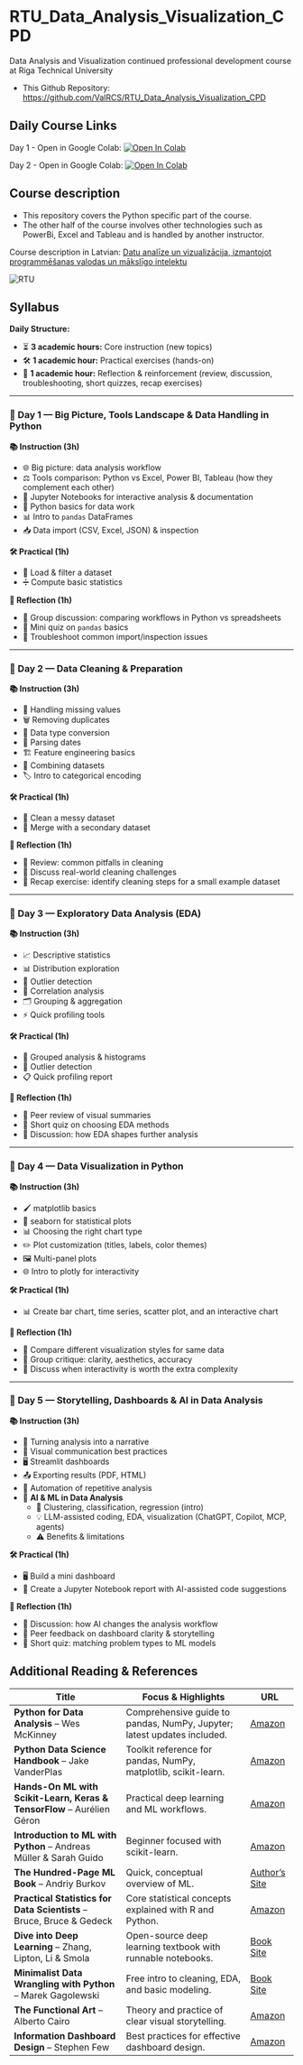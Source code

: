 # RTU_Data_Analysis_Visualization_CPD

Data Analysis and Visualization continued professional development course at Riga Technical University

* This Github Repository: https://github.com/ValRCS/RTU_Data_Analysis_Visualization_CPD

## Daily Course Links

Day 1 - Open in Google Colab: [![Open In Colab](https://colab.research.google.com/assets/colab-badge.svg)](https://colab.research.google.com/github/ValRCS/RTU_Data_Analysis_Visualization_CPD/blob/main/notebooks/day1_big_picture_intro.ipynb?force_copy=true)

Day 2 - Open in Google Colab: [![Open In Colab](https://colab.research.google.com/assets/colab-badge.svg)](https://colab.research.google.com/github/ValRCS/RTU_Data_Analysis_Visualization_CPD/blob/main/notebooks/day2_data_cleaning_preparation.ipynb?force_copy=true)

## Course description

* This repository covers the Python specific part of the course. 
* The other half of the course involves other technologies such as PowerBi, Excel and Tableau and is handled by another instructor.

Course description in Latvian: [Datu analīze un vizualizācija, izmantojot programmēšanas valodas un mākslīgo intelektu](https://www.rtu.lv/lv/studijas/talakizglitiba/macibas-ar-projektu-lidzfinansejumu/individualo-macibu-kontu-pieejas-attistiba/datu-analize-un-vizualizacija-izmantojot-programmesanas-valodas-un-maksligo-intelektu)

![RTU](https://www.rtu.lv/images/logo_lv.svg?v=1.1)

## Syllabus

**Daily Structure:**  
- ⏳ **3 academic hours:** Core instruction (new topics)  
- 🛠 **1 academic hour:** Practical exercises (hands-on)  
- 🔄 **1 academic hour:** Reflection & reinforcement (review, discussion, troubleshooting, short quizzes, recap exercises)  

---

### **📅 Day 1 — Big Picture, Tools Landscape & Data Handling in Python**
**📚 Instruction (3h)**  
- 🌐 Big picture: data analysis workflow  
- ⚖️ Tools comparison: Python vs Excel, Power BI, Tableau (how they complement each other)  
- 📓 Jupyter Notebooks for interactive analysis & documentation  
- 🐍 Python basics for data work  
- 📊 Intro to `pandas` DataFrames  
- 📥 Data import (CSV, Excel, JSON) & inspection  

**🛠 Practical (1h)**  
- 📂 Load & filter a dataset  
- ➗ Compute basic statistics  

**🔄 Reflection (1h)**  
- 💬 Group discussion: comparing workflows in Python vs spreadsheets  
- 📝 Mini quiz on `pandas` basics  
- 🐞 Troubleshoot common import/inspection issues  

---

### **📅 Day 2 — Data Cleaning & Preparation**
**📚 Instruction (3h)**  
- 🧹 Handling missing values  
- 🗑 Removing duplicates  
- 🔄 Data type conversion  
- 📅 Parsing dates  
- 🏗 Feature engineering basics  
- 🔗 Combining datasets  
- 🏷 Intro to categorical encoding  

**🛠 Practical (1h)**  
- 🧽 Clean a messy dataset  
- 🔀 Merge with a secondary dataset  

**🔄 Reflection (1h)**  
- 🧐 Review: common pitfalls in cleaning  
- 💬 Discuss real-world cleaning challenges  
- 📝 Recap exercise: identify cleaning steps for a small example dataset  

---

### **📅 Day 3 — Exploratory Data Analysis (EDA)**
**📚 Instruction (3h)**  
- 📈 Descriptive statistics  
- 📊 Distribution exploration  
- 🚨 Outlier detection  
- 🔗 Correlation analysis  
- 🗂 Grouping & aggregation  
- ⚡ Quick profiling tools  

**🛠 Practical (1h)**  
- 📂 Grouped analysis & histograms  
- 🚨 Outlier detection  
- 📋 Quick profiling report  

**🔄 Reflection (1h)**  
- 👥 Peer review of visual summaries  
- 📝 Short quiz on choosing EDA methods  
- 💬 Discussion: how EDA shapes further analysis  

---

### **📅 Day 4 — Data Visualization in Python**
**📚 Instruction (3h)**  
- 🖌 matplotlib basics  
- 🎨 seaborn for statistical plots  
- 📊 Choosing the right chart type  
- ✏️ Plot customization (titles, labels, color themes)  
- 🖼 Multi-panel plots  
- 🌐 Intro to plotly for interactivity  

**🛠 Practical (1h)**  
- 📊 Create bar chart, time series, scatter plot, and an interactive chart  

**🔄 Reflection (1h)**  
- 🧐 Compare different visualization styles for same data  
- 👥 Group critique: clarity, aesthetics, accuracy  
- 💬 Discuss when interactivity is worth the extra complexity  

---

### **📅 Day 5 — Storytelling, Dashboards & AI in Data Analysis**
**📚 Instruction (3h)**  
- 📖 Turning analysis into a narrative  
- 🎯 Visual communication best practices  
- 🖥 Streamlit dashboards  
- 📤 Exporting results (PDF, HTML)  
- 🔁 Automation of repetitive analysis  
- 🤖 **AI & ML in Data Analysis**
  - 📌 Clustering, classification, regression (intro)  
  - 💡 LLM-assisted coding, EDA, visualization (ChatGPT, Copilot, MCP, agents)  
  - ⚠️ Benefits & limitations  

**🛠 Practical (1h)**  
- 🖥 Build a mini dashboard  
- 🤝 Create a Jupyter Notebook report with AI-assisted code suggestions  

**🔄 Reflection (1h)**  
- 💬 Discussion: how AI changes the analysis workflow  
- 👥 Peer feedback on dashboard clarity & storytelling  
- 📝 Short quiz: matching problem types to ML models

## Additional Reading & References

| Title | Focus & Highlights | URL |
|-------|--------------------|-----|
| **Python for Data Analysis** – Wes McKinney | Comprehensive guide to pandas, NumPy, Jupyter; latest updates included. | [Amazon](https://www.amazon.com/dp/109810403X) |
| **Python Data Science Handbook** – Jake VanderPlas | Toolkit reference for pandas, NumPy, matplotlib, scikit-learn. | [Amazon](https://www.amazon.com/dp/1491912057) |
| **Hands-On ML with Scikit-Learn, Keras & TensorFlow** – Aurélien Géron | Practical deep learning and ML workflows. | [Amazon](https://www.amazon.com/dp/1098125975) |
| **Introduction to ML with Python** – Andreas Müller & Sarah Guido | Beginner focused with scikit-learn. | [Amazon](https://www.amazon.com/dp/1449369413) |
| **The Hundred-Page ML Book** – Andriy Burkov | Quick, conceptual overview of ML. | [Author’s Site](http://themlbook.com/) |
| **Practical Statistics for Data Scientists** – Bruce, Bruce & Gedeck | Core statistical concepts explained with R and Python. | [Amazon](https://www.amazon.com/dp/149207294X) |
| **Dive into Deep Learning** – Zhang, Lipton, Li & Smola | Open-source deep learning textbook with runnable notebooks. | [Book Site](https://d2l.ai/) |
| **Minimalist Data Wrangling with Python** – Marek Gagolewski | Free intro to cleaning, EDA, and basic modeling. | [Book Site](https://datawranglingpy.gagolewski.com/) |
| **The Functional Art** – Alberto Cairo | Theory and practice of clear visual storytelling. | [Amazon](https://www.amazon.com/dp/0321834739) |
| **Information Dashboard Design** – Stephen Few | Best practices for effective dashboard design. | [Amazon](https://www.amazon.com/dp/1938377001) |

